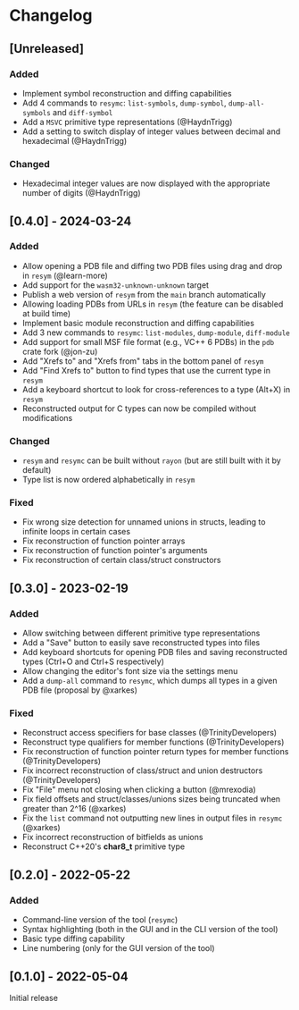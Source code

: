 # Changelog

## [Unreleased]

### Added

- Implement symbol reconstruction and diffing capabilities
- Add 4 commands to `resymc`: `list-symbols`, `dump-symbol`, `dump-all-symbols` and `diff-symbol`
- Add a `MSVC` primitive type representations (@HaydnTrigg)
- Add a setting to switch display of integer values between decimal and hexadecimal (@HaydnTrigg)

### Changed

- Hexadecimal integer values are now displayed with the appropriate number of digits (@HaydnTrigg)

## [0.4.0] - 2024-03-24

### Added

- Allow opening a PDB file and diffing two PDB files using drag and drop in `resym` (@learn-more)
- Add support for the `wasm32-unknown-unknown` target
- Publish a web version of `resym` from the `main` branch automatically
- Allowing loading PDBs from URLs in `resym` (the feature can be disabled at build time)
- Implement basic module reconstruction and diffing capabilities
- Add 3 new commands to `resymc`: `list-modules`, `dump-module`, `diff-module`
- Add support for small MSF file format (e.g., VC++ 6 PDBs) in the `pdb` crate fork (@jon-zu)
- Add "Xrefs to" and "Xrefs from" tabs in the bottom panel of `resym`
- Add "Find Xrefs to" button to find types that use the current type in `resym`
- Add a keyboard shortcut to look for cross-references to a type (Alt+X) in `resym`
- Reconstructed output for C types can now be compiled without modifications

### Changed

- `resym` and `resymc` can be built without `rayon` (but are still built with it by default)
- Type list is now ordered alphabetically in `resym`

### Fixed

- Fix wrong size detection for unnamed unions in structs, leading to infinite loops in certain cases
- Fix reconstruction of function pointer arrays
- Fix reconstruction of function pointer's arguments
- Fix reconstruction of certain class/struct constructors

## [0.3.0] - 2023-02-19

### Added

- Allow switching between different primitive type representations
- Add a "Save" button to easily save reconstructed types into files
- Add keyboard shortcuts for opening PDB files and saving reconstructed types (Ctrl+O and Ctrl+S respectively)
- Allow changing the editor's font size via the settings menu
- Add a `dump-all` command to `resymc`, which dumps all types in a given PDB file (proposal by @xarkes)

### Fixed

- Reconstruct access specifiers for base classes (@TrinityDevelopers)
- Reconstruct type qualifiers for member functions (@TrinityDevelopers)
- Fix reconstruction of function pointer return types for member functions (@TrinityDevelopers)
- Fix incorrect reconstruction of class/struct and union destructors (@TrinityDevelopers)
- Fix "File" menu not closing when clicking a button (@mrexodia)
- Fix field offsets and struct/classes/unions sizes being truncated when greater than 2^16 (@xarkes)
- Fix the `list` command not outputting new lines in output files in `resymc` (@xarkes)
- Fix incorrect reconstruction of bitfields as unions
- Reconstruct C++20's **char8_t** primitive type

## [0.2.0] - 2022-05-22

### Added

- Command-line version of the tool (`resymc`)
- Syntax highlighting (both in the GUI and in the CLI version of the tool)
- Basic type diffing capability
- Line numbering (only for the GUI version of the tool)

## [0.1.0] - 2022-05-04

Initial release
